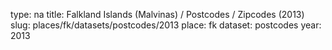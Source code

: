 type: na
title: Falkland Islands (Malvinas) / Postcodes / Zipcodes (2013)
slug: places/fk/datasets/postcodes/2013
place: fk
dataset: postcodes
year: 2013
